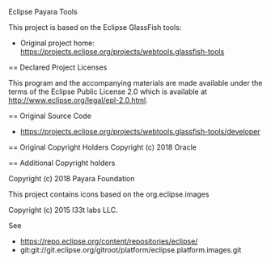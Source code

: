 Eclipse Payara Tools

This project is based on the Eclipse GlassFish tools:

* Original project home: https://projects.eclipse.org/projects/webtools.glassfish-tools

== Declared Project Licenses

This program and the accompanying materials are made available under the terms
of the Eclipse Public License 2.0 which is available at
http://www.eclipse.org/legal/epl-2.0.html.

== Original Source Code

* https://projects.eclipse.org/projects/webtools.glassfish-tools/developer

== Original Copyright Holders
Copyright (c) 2018 Oracle

== Additional Copyright holders

Copyright (c) 2018 Payara Foundation

This project contains icons based on the org.eclipse.images

Copyright (c) 2015 l33t labs LLC.

See 
* https://repo.eclipse.org/content/repositories/eclipse/
* git:git://git.eclipse.org/gitroot/platform/eclipse.platform.images.git